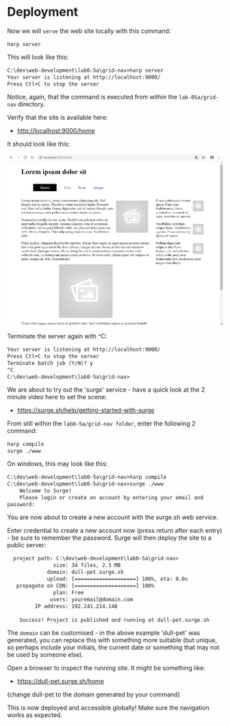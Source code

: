 # Deployment

Now we will `serve` the web site locally with this command:

~~~
harp server
~~~

This will look like this:

~~~
C:\dev\web-development\lab0-5a\grid-nav>harp server
Your server is listening at http://localhost:9000/
Press Ctl+C to stop the server
~~~

Notice, again, that the command is executed from within the `lab-05a/grid-nav` directory.

Verify that the site is available here:

- <http://localhost:9000/home>

It should look like this:

![](img/12x.png)

Terminate the server again with ^C:

~~~
Your server is listening at http://localhost:9000/
Press Ctl+C to stop the server
Terminate batch job (Y/N)? y
^C
C:\dev\web-development\lab0-5a\grid-nav>
~~~

We are about to try out the 'surge' service - have a quick look at the 2 minute video here to set the scene:

- <https://surge.sh/help/getting-started-with-surge>

From still within the `lab0-5a/grid-nav folder`, enter the following 2 command:

~~~
harp compile
surge ./www
~~~

On windows, this may look like this:

~~~
C:\dev\web-development\lab0-5a\grid-nav>harp compile
C:\dev\web-development\lab0-5a\grid-nav>surge ./www
    Welcome to Surge!
    Please login or create an account by entering your email and password:
~~~

You are now about to create a new account with the surge.sh web service.

Enter credential to create a new account now (press return after each entry) - be sure to remember the password. Surge will then deploy the site to a public server:

~~~
  project path: C:\dev\web-development\lab0-5a\grid-nav>
               size: 34 files, 2.3 MB
             domain: dull-pet.surge.sh
             upload: [====================] 100%, eta: 0.0s
   propagate on CDN: [====================] 100%
               plan: Free
              users: youremail@domain.com
         IP address: 192.241.214.148

    Success! Project is published and running at dull-pet.surge.sh
~~~

The `domain` can be customised - in the above example 'dull-pet' was generated, you can replace this with something more suitable (but unique, so perhaps include your initials, the current date or something that may not be used by someone else).

Open a browser to inspect the running site. It might be something like:

- <https://dull-pet.surge.sh/home>

(change dull-pet to the domain generated by your command)

This is now deployed and accessible globally! Make sure the navigation works as expected.
